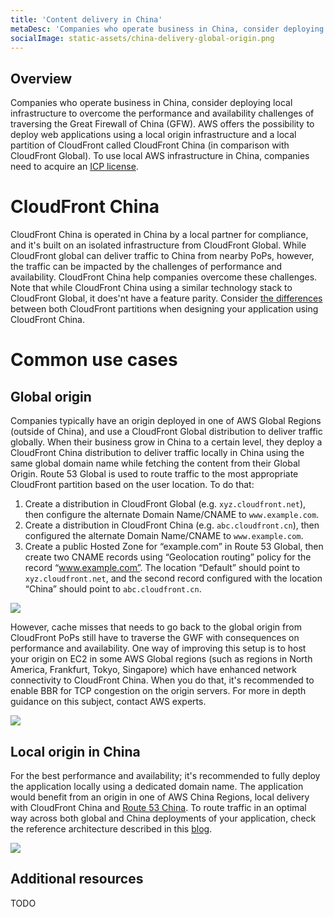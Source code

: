 ```yaml
---
title: 'Content delivery in China'
metaDesc: 'Companies who operate business in China, consider deploying local infrastructure to overcome the performance and availability challenges of traversing the Great Firewall of China (GFW).'
socialImage: static-assets/china-delivery-global-origin.png
---
```

## Overview
Companies who operate business in China, consider deploying local infrastructure to overcome the performance and availability challenges of traversing the Great Firewall of China (GFW). AWS offers the possibility to deploy web applications using a local origin infrastructure and a local partition of CloudFront called CloudFront China (in comparison with CloudFront Global). To use local AWS infrastructure in China, companies need to acquire an [ICP license](https://www.amazonaws.cn/en/about-aws/china/faqs/?nc1=h_ls#new%20step).

# CloudFront China
CloudFront China is operated in China by a local partner for compliance, and it's built on an isolated infrastructure from CloudFront Global. While CloudFront global can deliver traffic to China from nearby PoPs, however, the traffic can be impacted by the challenges of performance and availability. CloudFront China help companies overcome these challenges. Note that while CloudFront China using a similar technology stack to CloudFront Global, it does'nt have a feature parity. Consider [the differences](https://docs.amazonaws.cn/en_us/aws/latest/userguide/cloudfront.html#feature-diff) between both CloudFront partitions when designing your application using CloudFront China.

# Common use cases

## Global origin
Companies typically have an origin deployed in one of AWS Global Regions (outside of China), and use a CloudFront Global distribution to deliver traffic globally. When their business grow in China to a certain level, they deploy a CloudFront China distribution to deliver traffic locally in China using the same global domain name while fetching the content from their Global Origin. Route 53 Global is used to route traffic to the most appropriate CloudFront partition based on the user location. To do that:
1. Create a distribution in CloudFront Global (e.g. `xyz.cloudfront.net`), then configure the alternate Domain Name/CNAME to `www.example.com`.
2. Create a distribution in CloudFront China (e.g. `abc.cloudfront.cn`), then configured the alternate Domain Name/CNAME to `www.example.com`.
3. Create a public Hosted Zone for “example.com” in Route 53 Global, then create two CNAME records using “Geolocation routing” policy for the record “www.example.com”. The location “Default” should point to `xyz.cloudfront.net`, and the second record configured with the location “China” should point to `abc.cloudfront.cn`. 

![](/static-assets/china-delivery-global-origin.png)

However, cache misses that needs to go back to the global origin from CloudFront PoPs still have to traverse the GWF with consequences on performance and availability. One way of improving this setup is to host your origin on EC2 in some AWS Global regions (such as regions in North America, Frankfurt, Tokyo, Singapore) which have enhanced network connectivity to CloudFront China. When you do that, it's recommended to enable BBR for TCP congestion on the origin servers. For more in depth guidance on this subject, contact AWS experts. 

![](/static-assets/china-delivery-global-origin-proxy.png)

## Local origin in China
For the best performance and availability; it's recommended to fully deploy the application locally using a dedicated domain name. The application would benefit from an origin in one of AWS China Regions, local delivery with CloudFront China and [Route 53 China](https://aws.amazon.com/about-aws/whats-new/2020/05/amazon-route-53-is-now-available-in-AWS-china-region/). To route traffic in an optimal way across both global and China deployments of your application, check the reference architecture described in this [blog](https://aws.amazon.com/blogs/networking-and-content-delivery/optimizing-performance-for-users-in-china-with-amazon-route-53-and-amazon-cloudfront/).

![](/static-assets/china-delivery-local.png)


## Additional resources
TODO